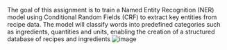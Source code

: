 The goal of this assignment is to train a Named Entity Recognition (NER) model using Conditional Random Fields (CRF) to extract key entities from recipe data. The model will classify words into predefined categories such as ingredients, quantities and units, enabling the creation of a structured database of recipes and ingredients
![image](https://github.com/user-attachments/assets/311fc644-96f9-4c96-9739-9e25f2097d94)
